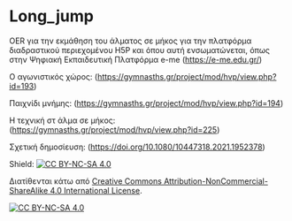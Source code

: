 # Long_jump
OER για την εκμάθηση του άλματος σε μήκος για την πλατφόρμα διαδραστικού περιεχομένου H5P και όπου αυτή ενσωματώνεται, όπως στην Ψηφιακή Εκπαιδευτική Πλατφόρμα e-me (https://e-me.edu.gr/)  

Ο αγωνιστικός χώρος: (https://gymnasths.gr/project/mod/hvp/view.php?id=193)

Παιχνίδι μνήμης: (https://gymnasths.gr/project/mod/hvp/view.php?id=194)

Η τεχνική στ άλμα σε μήκος: (https://gymnasths.gr/project/mod/hvp/view.php?id=225)

Σχετική δημοσίευση: (https://doi.org/10.1080/10447318.2021.1952378)


Shield: [![CC BY-NC-SA 4.0][cc-by-nc-sa-shield]][cc-by-nc-sa]

Διατίθενται κάτω από
[Creative Commons Attribution-NonCommercial-ShareAlike 4.0 International License][cc-by-nc-sa].

[![CC BY-NC-SA 4.0][cc-by-nc-sa-image]][cc-by-nc-sa]

[cc-by-nc-sa]: http://creativecommons.org/licenses/by-nc-sa/4.0/
[cc-by-nc-sa-image]: https://licensebuttons.net/l/by-nc-sa/4.0/88x31.png
[cc-by-nc-sa-shield]: https://img.shields.io/badge/License-CC%20BY--NC--SA%204.0-lightgrey.svg
